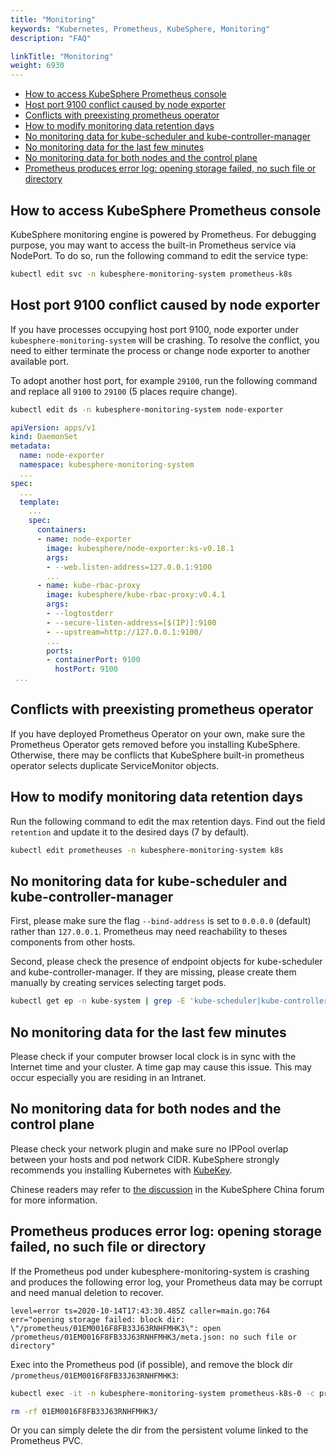 ```yaml
---
title: "Monitoring"
keywords: "Kubernetes, Prometheus, KubeSphere, Monitoring"
description: "FAQ"

linkTitle: "Monitoring"
weight: 6930
---
```


- [How to access KubeSphere Prometheus console](#how-to-access-kubesphere-prometheus-console)
- [Host port 9100 conflict caused by node exporter](#host-port-9100-conflict-caused-by-node-exporter)
- [Conflicts with preexisting prometheus operator](#conflicts-with-preexisting-prometheus-operator)
- [How to modify monitoring data retention days](#how-to-modify-monitoring-data-retention-days)
- [No monitoring data for kube-scheduler and kube-controller-manager](#no-monitoring-data-for-kube-scheduler-and-kube-controller-manager)
- [No monitoring data for the last few minutes](#no-monitoring-data-for-the-last-few-minutes)
- [No monitoring data for both nodes and the control plane](#no-monitoring-data-for-both-nodes-and-the-control-plane)
- [Prometheus produces error log: opening storage failed, no such file or directory](#prometheus-produces-error-log-opening-storage-failed-no-such-file-or-directory)

## How to access KubeSphere Prometheus console

KubeSphere monitoring engine is powered by Prometheus. For debugging purpose, you may want to access the built-in Prometheus service via NodePort. To do so, run the following command to edit the service type:

```bash
kubectl edit svc -n kubesphere-monitoring-system prometheus-k8s
```

## Host port 9100 conflict caused by node exporter

If you have processes occupying host port 9100, node exporter under `kubesphere-monitoring-system` will be crashing. To resolve the conflict, you need to either terminate the process or change node exporter to another available port.

 To adopt another host port, for example `29100`, run the following command and replace all `9100` to `29100` (5 places require change).

 ```bash
 kubectl edit ds -n kubesphere-monitoring-system node-exporter
 ```

 ```yaml
 apiVersion: apps/v1
 kind: DaemonSet
 metadata:
   name: node-exporter
   namespace: kubesphere-monitoring-system
   ...
 spec:
   ...
   template:
     ...
     spec:
       containers:
       - name: node-exporter
         image: kubesphere/node-exporter:ks-v0.18.1
         args:
         - --web.listen-address=127.0.0.1:9100
         ...
       - name: kube-rbac-proxy
         image: kubesphere/kube-rbac-proxy:v0.4.1
         args:
         - --logtostderr
         - --secure-listen-address=[$(IP)]:9100
         - --upstream=http://127.0.0.1:9100/
         ...
         ports:
         - containerPort: 9100
           hostPort: 9100
  ...
```

## Conflicts with preexisting prometheus operator

If you have deployed Prometheus Operator on your own, make sure the Prometheus Operator gets removed before you installing KubeSphere. Otherwise, there may be conflicts that KubeSphere built-in prometheus operator selects duplicate ServiceMonitor objects.

## How to modify monitoring data retention days

Run the following command to edit the max retention days. Find out the field `retention` and update it to the desired days (7 by default).

```bash
kubectl edit prometheuses -n kubesphere-monitoring-system k8s
```

## No monitoring data for kube-scheduler and kube-controller-manager

First, please make sure the flag `--bind-address` is set to `0.0.0.0` (default) rather than `127.0.0.1`. Prometheus may need reachability to theses components from other hosts.

Second, please check the presence of endpoint objects for kube-scheduler and kube-controller-manager. If they are missing, please create them manually by creating services selecting target pods.

```bash
kubectl get ep -n kube-system | grep -E 'kube-scheduler|kube-controller-manager'
```

## No monitoring data for the last few minutes

Please check if your computer browser local clock is in sync with the Internet time and your cluster. A time gap may cause this issue. This may occur especially you are residing in an Intranet.

## No monitoring data for both nodes and the control plane

Please check your network plugin and make sure no IPPool overlap between your hosts and pod network CIDR. KubeSphere strongly recommends you installing Kubernetes with [KubeKey](https://github.com/kubesphere/kubekey).

Chinese readers may refer to [the discussion](https://kubesphere.com.cn/forum/d/2027/16) in the KubeSphere China forum for more information.

## Prometheus produces error log: opening storage failed, no such file or directory

If the Prometheus pod under kubesphere-monitoring-system is crashing and produces the following error log, your Prometheus data may be corrupt and need manual deletion to recover.

```shell
level=error ts=2020-10-14T17:43:30.485Z caller=main.go:764 err="opening storage failed: block dir: \"/prometheus/01EM0016F8FB33J63RNHFMHK3\": open /prometheus/01EM0016F8FB33J63RNHFMHK3/meta.json: no such file or directory"
```

Exec into the Prometheus pod (if possible), and remove the block dir `/prometheus/01EM0016F8FB33J63RNHFMHK3`:

```bash
kubectl exec -it -n kubesphere-monitoring-system prometheus-k8s-0 -c prometheus sh

rm -rf 01EM0016F8FB33J63RNHFMHK3/
```

Or you can simply delete the dir from the persistent volume linked to the Prometheus PVC.